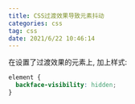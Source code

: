 ```yaml
---
title: CSS过渡效果导致元素抖动
categories: css
tag: css
date: 2021/6/22 10:46:14
---
```

在设置了过渡效果的元素上, 加上样式:
``` css
element {
  backface-visibility: hidden;
}
```